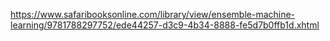 https://www.safaribooksonline.com/library/view/ensemble-machine-learning/9781788297752/ede44257-d3c9-4b34-8888-fe5d7b0ffb1d.xhtml

